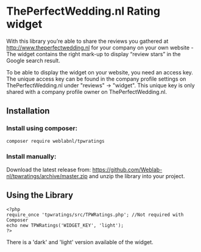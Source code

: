 ThePerfectWedding.nl Rating widget
==================================

With this library you’re able to share the reviews you gathered at http://www.theperfectwedding.nl for your company on your own website - The widget contains the right mark-up to display “review stars” in the Google search result.

To be able to display the widget on your website, you need an access key. The unique access key can be found in the company profile settings on ThePerfectWedding.nl under "reviews" -> "widget". This unique key is only shared with a company profile owner on ThePerfectWedding.nl.

Installation
------------

### Install using composer:

    composer require weblabnl/tpwratings

### Install manually:

Download the latest release from: https://github.com/Weblab-nl/tpwratings/archive/master.zip and unzip the library into your project.

Using the Library
-----------------

    <?php
    require_once 'tpwratings/src/TPWRatings.php'; //Not required with Composer
    echo new TPWRatings('WIDGET_KEY', 'light');
    ?>

There is a 'dark' and 'light' version available of the widget.
